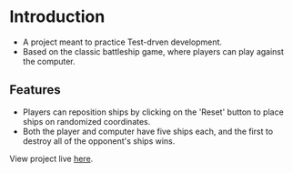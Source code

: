 # Introduction

- A project meant to practice Test-drven development.  
- Based on the classic battleship game, where players can play against the computer.  

## Features

- Players can reposition ships by clicking on the 'Reset' button to place ships on randomized coordinates.  
- Both the player and computer have five ships each, and the first to destroy all of the opponent's ships wins.  

View project live [here](https://viiiofpentacles.github.io/battleship/).
